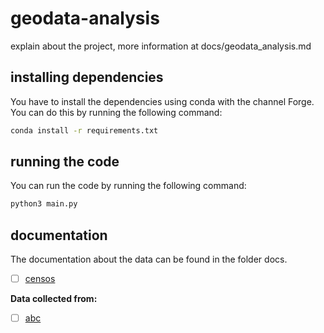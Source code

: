 # geodata-analysis
explain about the project, more information at docs/geodata_analysis.md

## installing dependencies
You have to install the dependencies using conda with the channel Forge. You can do this by running the following command:
```bash
conda install -r requirements.txt
```
## running the code
You can run the code by running the following command:
```bash
python3 main.py
```

## documentation
The documentation about the data can be found in the folder docs.
- [ ] [censos](www.abc.com/abc)


**Data collected from:**
- [ ] [abc](www.abc.com/abc)
